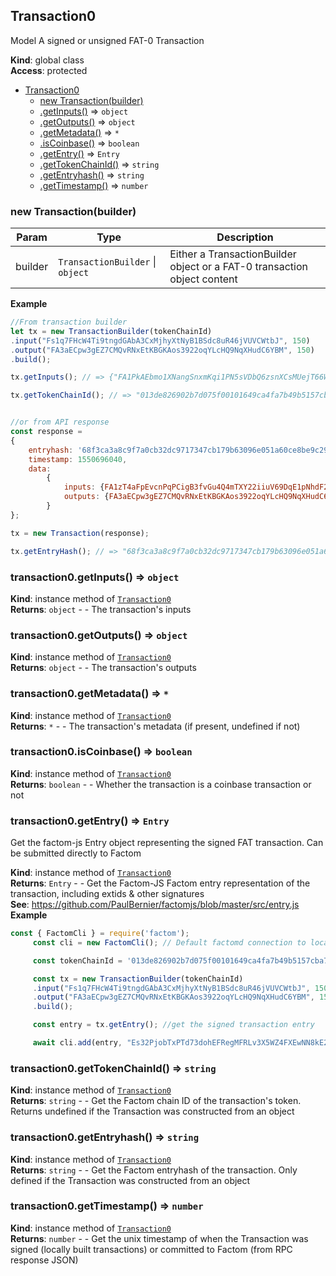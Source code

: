 <a name="Transaction0"></a>

## Transaction0
Model A signed or unsigned FAT-0 Transaction

**Kind**: global class  
**Access**: protected  

* [Transaction0](#Transaction0)
    * [new Transaction(builder)](#new_Transaction0_new)
    * [.getInputs()](#Transaction0+getInputs) ⇒ <code>object</code>
    * [.getOutputs()](#Transaction0+getOutputs) ⇒ <code>object</code>
    * [.getMetadata()](#Transaction0+getMetadata) ⇒ <code>\*</code>
    * [.isCoinbase()](#Transaction0+isCoinbase) ⇒ <code>boolean</code>
    * [.getEntry()](#Transaction0+getEntry) ⇒ <code>Entry</code>
    * [.getTokenChainId()](#Transaction0+getTokenChainId) ⇒ <code>string</code>
    * [.getEntryhash()](#Transaction0+getEntryhash) ⇒ <code>string</code>
    * [.getTimestamp()](#Transaction0+getTimestamp) ⇒ <code>number</code>

<a name="new_Transaction0_new"></a>

### new Transaction(builder)

| Param | Type | Description |
| --- | --- | --- |
| builder | <code>TransactionBuilder</code> \| <code>object</code> | Either a TransactionBuilder object or a FAT-0 transaction object content |

**Example**  
```js
//From transaction builder
let tx = new TransactionBuilder(tokenChainId)
.input("Fs1q7FHcW4Ti9tngdGAbA3CxMjhyXtNyB1BSdc8uR46jVUVCWtbJ", 150)
.output("FA3aECpw3gEZ7CMQvRNxEtKBGKAos3922oqYLcHQ9NqXHudC6YBM", 150)
.build();

tx.getInputs(); // => {"FA1PkAEbmo1XNangSnxmKqi1PN5sVDbQ6zsnXCsMUejT66WaDgkm":150}

tx.getTokenChainId(); // => "013de826902b7d075f00101649ca4fa7b49b5157cba736b2ca90f67e2ad6e8ec"


//or from API response
const response =
{
    entryhash: '68f3ca3a8c9f7a0cb32dc9717347cb179b63096e051a60ce8be9c292d29795af',
    timestamp: 1550696040,
    data:
        {
            inputs: {FA1zT4aFpEvcnPqPCigB3fvGu4Q4mTXY22iiuV69DqE1pNhdF2MC: 10},
            outputs: {FA3aECpw3gEZ7CMQvRNxEtKBGKAos3922oqYLcHQ9NqXHudC6YBM: 10}
        }
};

tx = new Transaction(response);

tx.getEntryHash(); // => "68f3ca3a8c9f7a0cb32dc9717347cb179b63096e051a60ce8be9c292d29795af"
```
<a name="Transaction0+getInputs"></a>

### transaction0.getInputs() ⇒ <code>object</code>
**Kind**: instance method of [<code>Transaction0</code>](#Transaction0)  
**Returns**: <code>object</code> - - The transaction's inputs  
<a name="Transaction0+getOutputs"></a>

### transaction0.getOutputs() ⇒ <code>object</code>
**Kind**: instance method of [<code>Transaction0</code>](#Transaction0)  
**Returns**: <code>object</code> - - The transaction's outputs  
<a name="Transaction0+getMetadata"></a>

### transaction0.getMetadata() ⇒ <code>\*</code>
**Kind**: instance method of [<code>Transaction0</code>](#Transaction0)  
**Returns**: <code>\*</code> - - The transaction's metadata (if present, undefined if not)  
<a name="Transaction0+isCoinbase"></a>

### transaction0.isCoinbase() ⇒ <code>boolean</code>
**Kind**: instance method of [<code>Transaction0</code>](#Transaction0)  
**Returns**: <code>boolean</code> - - Whether the transaction is a coinbase transaction or not  
<a name="Transaction0+getEntry"></a>

### transaction0.getEntry() ⇒ <code>Entry</code>
Get the factom-js Entry object representing the signed FAT transaction. Can be submitted directly to Factom

**Kind**: instance method of [<code>Transaction0</code>](#Transaction0)  
**Returns**: <code>Entry</code> - - Get the Factom-JS Factom entry representation of the transaction, including extids & other signatures  
**See**: https://github.com/PaulBernier/factomjs/blob/master/src/entry.js  
**Example**  
```js
const { FactomCli } = require('factom');
     const cli = new FactomCli(); // Default factomd connection to localhost:8088 and walletd connection to localhost:8089

     const tokenChainId = '013de826902b7d075f00101649ca4fa7b49b5157cba736b2ca90f67e2ad6e8ec';

     const tx = new TransactionBuilder(tokenChainId)
     .input("Fs1q7FHcW4Ti9tngdGAbA3CxMjhyXtNyB1BSdc8uR46jVUVCWtbJ", 150)
     .output("FA3aECpw3gEZ7CMQvRNxEtKBGKAos3922oqYLcHQ9NqXHudC6YBM", 150)
     .build();

     const entry = tx.getEntry(); //get the signed transaction entry

     await cli.add(entry, "Es32PjobTxPTd73dohEFRegMFRLv3X5WZ4FXEwNN8kE2pMDfeMym"); //commit the transaction entry to the token chain
```
<a name="Transaction0+getTokenChainId"></a>

### transaction0.getTokenChainId() ⇒ <code>string</code>
**Kind**: instance method of [<code>Transaction0</code>](#Transaction0)  
**Returns**: <code>string</code> - - Get the Factom chain ID of the transaction's token. Returns undefined if the Transaction was constructed from an object  
<a name="Transaction0+getEntryhash"></a>

### transaction0.getEntryhash() ⇒ <code>string</code>
**Kind**: instance method of [<code>Transaction0</code>](#Transaction0)  
**Returns**: <code>string</code> - - Get the Factom entryhash of the transaction. Only defined if the Transaction was constructed from an object  
<a name="Transaction0+getTimestamp"></a>

### transaction0.getTimestamp() ⇒ <code>number</code>
**Kind**: instance method of [<code>Transaction0</code>](#Transaction0)  
**Returns**: <code>number</code> - - Get the unix timestamp of when the Transaction was signed (locally built transactions) or committed to Factom (from RPC response JSON)  
